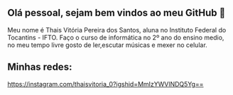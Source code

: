 ## Olá pessoal, sejam bem vindos ao meu GitHub 👋

Meu nome é Thais Vitória Pereira dos Santos, aluna no Instituto Federal do Tocantins - IFTO. Faço o curso de informática no 2º ano do ensino medio, no meu tempo livre gosto de ler,escutar músicas e mexer no celular.

## Minhas redes:
https://instagram.com/thaisvitoria_0?igshid=MmIzYWVlNDQ5Yg==

